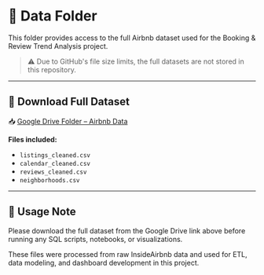 # 📁 Data Folder

This folder provides access to the full Airbnb dataset used for the Booking & Review Trend Analysis project.

> ⚠️ Due to GitHub's file size limits, the full datasets are not stored in this repository.

---

## 🔗 Download Full Dataset

📥 [Google Drive Folder – Airbnb Data](https://drive.google.com/drive/folders/1CsXYD3OOMti5pyTrC3qOyOKmgkqcjOjy?usp=sharing)

**Files included:**
- `listings_cleaned.csv`
- `calendar_cleaned.csv`
- `reviews_cleaned.csv`
- `neighborhoods.csv`

---

## 📌 Usage Note

Please download the full dataset from the Google Drive link above before running any SQL scripts, notebooks, or visualizations.

These files were processed from raw InsideAirbnb data and used for ETL, data modeling, and dashboard development in this project.

